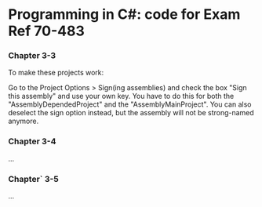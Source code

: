 # Programming in C#: code for Exam Ref 70-483

### Chapter 3-3
 
To make these projects work:

Go to the Project Options > Sign(ing assemblies) and check the box "Sign this assembly" and use your own key.
You have to do this for both the "AssemblyDependedProject" and the "AssemblyMainProject".
You can also deselect the sign option instead, but the assembly will not be strong-named anymore.
    
### Chapter 3-4

...
    
### Chapter` 3-5

...
